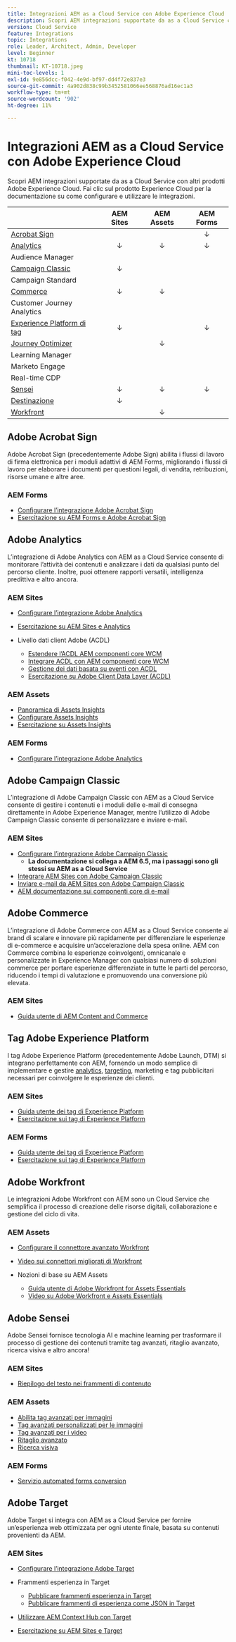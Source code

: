 ```yaml
---
title: Integrazioni AEM as a Cloud Service con Adobe Experience Cloud
description: Scopri AEM integrazioni supportate da as a Cloud Service con altri prodotti Adobe Experience Cloud.
version: Cloud Service
feature: Integrations
topic: Integrations
role: Leader, Architect, Admin, Developer
level: Beginner
kt: 10718
thumbnail: KT-10718.jpeg
mini-toc-levels: 1
exl-id: 9e856dcc-f042-4e9d-bf97-dd4f72e837e3
source-git-commit: 4a902d838c99b3452581066ee568876ad16ec1a3
workflow-type: tm+mt
source-wordcount: '902'
ht-degree: 11%

---
```


# Integrazioni AEM as a Cloud Service con Adobe Experience Cloud

Scopri AEM integrazioni supportate da as a Cloud Service con altri prodotti Adobe Experience Cloud.
Fai clic sul prodotto Experience Cloud per la documentazione su come configurare e utilizzare le integrazioni.

|  | AEM Sites | AEM Assets | AEM Forms |
|-------------------------------------------------------------------|:---------:|:----------:|:---------:|
| [Acrobat Sign](#adobe-acrobat-sign) |  |  | ↓ |
| [Analytics](#adobe-analytics) | ↓ | ↓ | ↓ |
| Audience Manager |  |  |  |
| [Campaign Classic](#adobe-campaign-classic) | ↓ |  |  |
| Campaign Standard |  |  |  |
| [Commerce](#adobe-commerce) | ↓ | ↓ |  |
| Customer Journey Analytics |  |  |  |
| [Experience Platform di tag](#adobe-experience-platform-tags) | ↓ |  | ↓ |
| [Journey Optimizer](#adobe-journey-optimizer) |  | ↓ |  |
| Learning Manager |  |  |  |
| Marketo Engage |  |  |  |
| Real-time CDP |  |  |  |
| [Sensei](#adobe-sensei) | ↓ | ↓ | ↓ |
| [Destinazione](#adobe-target) | ↓ |  |  |
| [Workfront](#adobe-workfront) |  | ↓ |  |


## Adobe Acrobat Sign

Adobe Acrobat Sign (precedentemente Adobe Sign) abilita i flussi di lavoro di firma elettronica per i moduli adattivi di AEM Forms, migliorando i flussi di lavoro per elaborare i documenti per questioni legali, di vendita, retribuzioni, risorse umane e altre aree.

### AEM Forms

+ [Configurare l’integrazione Adobe Acrobat Sign](https://experienceleague.adobe.com/docs/experience-manager-cloud-service/content/forms/adobe-sign-integration-adaptive-forms.html)
+ [Esercitazione su AEM Forms e Adobe Acrobat Sign](https://experienceleague.adobe.com/docs/experience-manager-learn/forms/forms-and-sign/introduction.html)

## Adobe Analytics

L’integrazione di Adobe Analytics con AEM as a Cloud Service consente di monitorare l’attività dei contenuti e analizzare i dati da qualsiasi punto del percorso cliente. Inoltre, puoi ottenere rapporti versatili, intelligenza predittiva e altro ancora.

### AEM Sites

+ [Configurare l’integrazione Adobe Analytics](https://experienceleague.adobe.com/docs/experience-manager-cloud-service/content/sites/integrations/integrating-adobe-analytics.html)
+ [Esercitazione su AEM Sites e Analytics](https://experienceleague.adobe.com/docs/experience-manager-learn/sites/integrations/analytics/collect-data-analytics.html?lang=it)
+ Livello dati client Adobe (ACDL)

   + [Estendere l’ACDL AEM componenti core WCM](https://experienceleague.adobe.com/docs/experience-manager-core-components/using/developing/data-layer/extending.html)
   + [Integrare ACDL con AEM componenti core WCM](https://experienceleague.adobe.com/docs/experience-manager-core-components/using/developing/data-layer/integrations.html)
   + [Gestione dei dati basata su eventi con ACDL](https://experienceleague.adobe.com/docs/adobe-developers-live-events/events/2021/oct2021/adobe-client-data-layer.html)
   + [Esercitazione su Adobe Client Data Layer (ACDL)](https://experienceleague.adobe.com/docs/experience-manager-learn/sites/integrations/adobe-client-data-layer/data-layer-overview.html?lang=it)

### AEM Assets

+ [Panoramica di Assets Insights](https://experienceleague.adobe.com/docs/experience-manager-cloud-service/content/assets/manage/assets-insights.html)
+ [Configurare Assets Insights](https://experienceleague.adobe.com/docs/experience-manager-cloud-service/content/assets/manage/assets-insights.html#configure-asset-insights)
+ [Esercitazione su Assets Insights](https://experienceleague.adobe.com/docs/experience-manager-learn/assets/advanced/asset-insights-launch-tutorial.html)

### AEM Forms

+ [Configurare l’integrazione Adobe Analytics](https://experienceleague.adobe.com/docs/experience-manager-cloud-service/content/forms/integrate-aem-forms-with-adobe-analytics.html)

## Adobe Campaign Classic

L’integrazione di Adobe Campaign Classic con AEM as a Cloud Service consente di gestire i contenuti e i moduli delle e-mail di consegna direttamente in Adobe Experience Manager, mentre l’utilizzo di Adobe Campaign Classic consente di personalizzare e inviare e-mail.

### AEM Sites

+ [Configurare l’integrazione Adobe Campaign Classic](https://experienceleague.adobe.com/docs/experience-manager-65/administering/integration/campaignonpremise.html)
   + __La documentazione si collega a AEM 6.5, ma i passaggi sono gli stessi su AEM as a Cloud Service__
+ [Integrare AEM Sites con Adobe Campaign Classic](https://github.com/adobe/aem-core-email-components/wiki/Integrating-AEM-with-ACC)
+ [Inviare e-mail da AEM Sites con Adobe Campaign Classic](https://experienceleague.adobe.com/docs/experience-manager-65/authoring/aem-adobe-campaign/campaign.html)
+ [AEM documentazione sui componenti core di e-mail](https://github.com/adobe/aem-core-email-components#aem-email-core-components)


## Adobe Commerce

L’integrazione di Adobe Commerce con AEM as a Cloud Service consente ai brand di scalare e innovare più rapidamente per differenziare le esperienze di e-commerce e acquisire un’accelerazione della spesa online. AEM con Commerce combina le esperienze coinvolgenti, omnicanale e personalizzate in Experience Manager con qualsiasi numero di soluzioni commerce per portare esperienze differenziate in tutte le parti del percorso, riducendo i tempi di valutazione e promuovendo una conversione più elevata.

### AEM Sites

+ [Guida utente di AEM Content and Commerce](https://experienceleague.adobe.com/docs/experience-manager-cloud-service/content/content-and-commerce/home.html)


## Tag Adobe Experience Platform

I tag Adobe Experience Platform (precedentemente Adobe Launch, DTM) si integrano perfettamente con AEM, fornendo un modo semplice di implementare e gestire [analytics](#adobe-analytics), [targeting](#adobe-target), marketing e tag pubblicitari necessari per coinvolgere le esperienze dei clienti.

### AEM Sites

+ [Guida utente dei tag di Experience Platform](https://experienceleague.adobe.com/docs/experience-platform/tags/home.html)
+ [Esercitazione sui tag di Experience Platform](https://experienceleague.adobe.com/docs/experience-manager-learn/sites/integrations/experience-platform-launch/overview.html)

### AEM Forms

+ [Guida utente dei tag di Experience Platform](https://experienceleague.adobe.com/docs/experience-platform/tags/home.html)
+ [Esercitazione sui tag di Experience Platform](https://experienceleague.adobe.com/docs/experience-manager-learn/sites/integrations/experience-platform-launch/overview.html)


## Adobe Workfront

Le integrazioni Adobe Workfront con AEM sono un Cloud Service che semplifica il processo di creazione delle risorse digitali, collaborazione e gestione del ciclo di vita.

### AEM Assets

+ [Configurare il connettore avanzato Workfront](https://experienceleague.adobe.com/docs/experience-manager-learn/assets-essentials/workfront/configure.html?lang=it)
+ [Video sui connettori migliorati di Workfront](https://experienceleague.adobe.com/docs/experience-manager-learn/assets/workfront/enhanced-connector/basics.html)
+ Nozioni di base su AEM Assets

   + [Guida utente di Adobe Workfront for Assets Essentials](https://one.workfront.com/s/document-item?bundleId=the-new-workfront-experience&amp;topicId=Content%2FDocuments%2FAdobe_Workfront_for_Experience_Manager_Assets_Essentials%2F_workfront-for-aem-asset-essentials.htm)
   + [Video su Adobe Workfront e Assets Essentials](https://experienceleague.adobe.com/docs/experience-manager-learn/assets-essentials/workfront/configure.html)

## Adobe Sensei

Adobe Sensei fornisce tecnologia AI e machine learning per trasformare il processo di gestione dei contenuti tramite tag avanzati, ritaglio avanzato, ricerca visiva e altro ancora!

### AEM Sites

+ [Riepilogo del testo nei frammenti di contenuto](https://experienceleague.adobe.com/docs/experience-manager-cloud-service/content/sites/administering/content-fragments/content-fragments-variations.html#summarizing-text)

### AEM Assets

+ [Abilita tag avanzati per immagini](https://experienceleague.adobe.com/docs/experience-manager-learn/assets/metadata/image-smart-tags.html)
+ [Tag avanzati personalizzati per le immagini](https://experienceleague.adobe.com/docs/experience-manager-learn/assets/metadata/custom-smart-tags.html)
+ [Tag avanzati per i video](https://experienceleague.adobe.com/docs/experience-manager-learn/assets/metadata/video-smart-tags.html)
+ [Ritaglio avanzato](https://experienceleague.adobe.com/docs/experience-manager-learn/assets/dynamic-media/smart-crop-feature-video-use.html)
+ [Ricerca visiva](https://experienceleague.adobe.com/docs/experience-manager-learn/assets/search-and-discovery/search.html)

### AEM Forms

+ [Servizio automated forms conversion](https://experienceleague.adobe.com/docs/aem-forms-automated-conversion-service/using/configure-service.html)


## Adobe Target

Adobe Target si integra con AEM as a Cloud Service per fornire un’esperienza web ottimizzata per ogni utente finale, basata su contenuti provenienti da AEM.

### AEM Sites

+ [Configurare l’integrazione Adobe Target](https://experienceleague.adobe.com/docs/experience-manager-cloud-service/content/sites/integrations/integrating-adobe-target.html)
+ Frammenti esperienza in Target

   + [Pubblicare frammenti esperienza in Target](https://experienceleague.adobe.com/docs/experience-manager-cloud-service/content/sites/integrations/integrating-adobe-target.html)
   + [Pubblicare frammenti di esperienza come JSON in Target](https://experienceleague.adobe.com/docs/experience-manager-cloud-service/content/sites/integrations/integrating-adobe-target.html)

+ [Utilizzare AEM Context Hub con Target](https://experienceleague.adobe.com/docs/experience-manager-cloud-service/content/sites/authoring/personalization/audiences.html#creating-an-adobe-target-audience-using-the-audience-console)
+ [Esercitazione su AEM Sites e Target](https://experienceleague.adobe.com/docs/experience-manager-learn/sites/integrations/target/overview.html)
